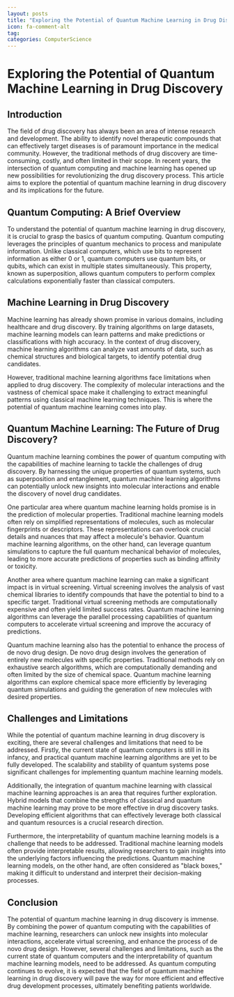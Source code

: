 ```yaml
---
layout: posts
title: "Exploring the Potential of Quantum Machine Learning in Drug Discovery"
icon: fa-comment-alt
tag:      
categories: ComputerScience
---
```



# Exploring the Potential of Quantum Machine Learning in Drug Discovery

## Introduction

The field of drug discovery has always been an area of intense research and development. The ability to identify novel therapeutic compounds that can effectively target diseases is of paramount importance in the medical community. However, the traditional methods of drug discovery are time-consuming, costly, and often limited in their scope. In recent years, the intersection of quantum computing and machine learning has opened up new possibilities for revolutionizing the drug discovery process. This article aims to explore the potential of quantum machine learning in drug discovery and its implications for the future.

## Quantum Computing: A Brief Overview

To understand the potential of quantum machine learning in drug discovery, it is crucial to grasp the basics of quantum computing. Quantum computing leverages the principles of quantum mechanics to process and manipulate information. Unlike classical computers, which use bits to represent information as either 0 or 1, quantum computers use quantum bits, or qubits, which can exist in multiple states simultaneously. This property, known as superposition, allows quantum computers to perform complex calculations exponentially faster than classical computers.

## Machine Learning in Drug Discovery

Machine learning has already shown promise in various domains, including healthcare and drug discovery. By training algorithms on large datasets, machine learning models can learn patterns and make predictions or classifications with high accuracy. In the context of drug discovery, machine learning algorithms can analyze vast amounts of data, such as chemical structures and biological targets, to identify potential drug candidates.

However, traditional machine learning algorithms face limitations when applied to drug discovery. The complexity of molecular interactions and the vastness of chemical space make it challenging to extract meaningful patterns using classical machine learning techniques. This is where the potential of quantum machine learning comes into play.

## Quantum Machine Learning: The Future of Drug Discovery?

Quantum machine learning combines the power of quantum computing with the capabilities of machine learning to tackle the challenges of drug discovery. By harnessing the unique properties of quantum systems, such as superposition and entanglement, quantum machine learning algorithms can potentially unlock new insights into molecular interactions and enable the discovery of novel drug candidates.

One particular area where quantum machine learning holds promise is in the prediction of molecular properties. Traditional machine learning models often rely on simplified representations of molecules, such as molecular fingerprints or descriptors. These representations can overlook crucial details and nuances that may affect a molecule's behavior. Quantum machine learning algorithms, on the other hand, can leverage quantum simulations to capture the full quantum mechanical behavior of molecules, leading to more accurate predictions of properties such as binding affinity or toxicity.

Another area where quantum machine learning can make a significant impact is in virtual screening. Virtual screening involves the analysis of vast chemical libraries to identify compounds that have the potential to bind to a specific target. Traditional virtual screening methods are computationally expensive and often yield limited success rates. Quantum machine learning algorithms can leverage the parallel processing capabilities of quantum computers to accelerate virtual screening and improve the accuracy of predictions.

Quantum machine learning also has the potential to enhance the process of de novo drug design. De novo drug design involves the generation of entirely new molecules with specific properties. Traditional methods rely on exhaustive search algorithms, which are computationally demanding and often limited by the size of chemical space. Quantum machine learning algorithms can explore chemical space more efficiently by leveraging quantum simulations and guiding the generation of new molecules with desired properties.

## Challenges and Limitations

While the potential of quantum machine learning in drug discovery is exciting, there are several challenges and limitations that need to be addressed. Firstly, the current state of quantum computers is still in its infancy, and practical quantum machine learning algorithms are yet to be fully developed. The scalability and stability of quantum systems pose significant challenges for implementing quantum machine learning models.

Additionally, the integration of quantum machine learning with classical machine learning approaches is an area that requires further exploration. Hybrid models that combine the strengths of classical and quantum machine learning may prove to be more effective in drug discovery tasks. Developing efficient algorithms that can effectively leverage both classical and quantum resources is a crucial research direction.

Furthermore, the interpretability of quantum machine learning models is a challenge that needs to be addressed. Traditional machine learning models often provide interpretable results, allowing researchers to gain insights into the underlying factors influencing the predictions. Quantum machine learning models, on the other hand, are often considered as "black boxes," making it difficult to understand and interpret their decision-making processes.

## Conclusion

The potential of quantum machine learning in drug discovery is immense. By combining the power of quantum computing with the capabilities of machine learning, researchers can unlock new insights into molecular interactions, accelerate virtual screening, and enhance the process of de novo drug design. However, several challenges and limitations, such as the current state of quantum computers and the interpretability of quantum machine learning models, need to be addressed. As quantum computing continues to evolve, it is expected that the field of quantum machine learning in drug discovery will pave the way for more efficient and effective drug development processes, ultimately benefiting patients worldwide.